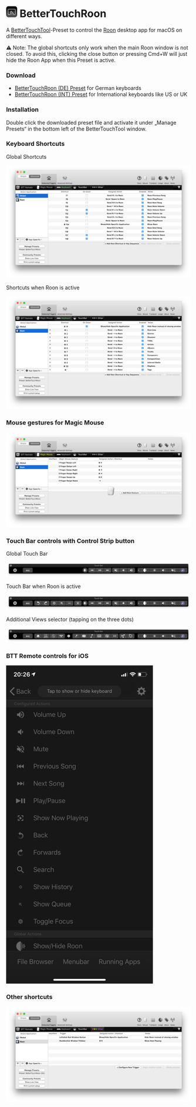 # ![Icon](images/BTT-icon.png) BetterTouchRoon

A [BetterTouchTool](https://folivora.ai)-Preset to control the [Roon](https://roonlabs.com) desktop app for macOS on different ways.

⚠️ Note: The global shortcuts only work when the main Roon window is not closed. To avoid this, clicking the close button or pressing Cmd+W will just hide the Roon App when this Preset is active.

### Download

- [BetterTouchRoon (DE) Preset](https://github.com/Tekl/BetterTouchRoon/releases/download/0.1/BetterTouchRoon.DE.bttpreset.zip) for German keyboards
- [BetterTouchRoon (INT) Preset](https://github.com/Tekl/BetterTouchRoon/releases/download/0.1/BetterTouchRoon.INT.bttpreset.zip) for International keyboards like US or UK

### Installation

Double click the downloaded preset file and activate it under „Manage Presets“ in the bottom left of the BetterTouchTool window.

### Keyboard Shortcuts

Global Shortcuts

![KeyboardGlobal](images/KeyboardGlobal.png)

Shortcuts when Roon is active

![KeyboardRoon](images/KeyboardRoon.png)

### Mouse gestures for Magic Mouse

![MagicMouse](images/MagicMouse.png)

### Touch Bar controls with Control Strip button

Global Touch Bar

![TouchBarGlobal](images/TouchBarGlobal.png)

Touch Bar when Roon is active

![TouchBarRoon](images/TouchBarRoon.png)

Additional Views selector (tapping on the three dots)

![TouchBarRoonViews](images/TouchBarRoonViews.png)

### BTT Remote controls for iOS

![BTTRemote](images/BTTRemote.png)

### Other shortcuts

![Other](images/Other.png)